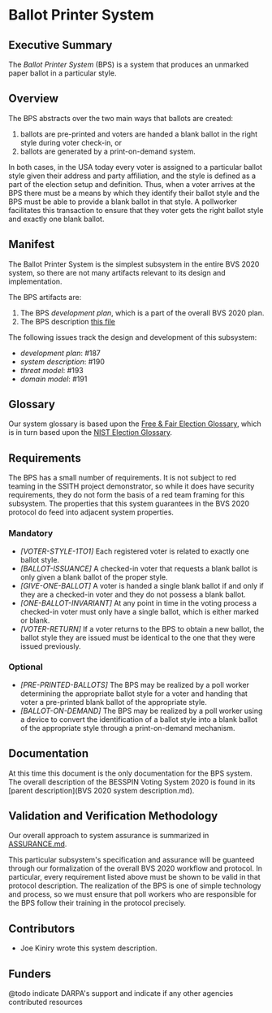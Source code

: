 # Ballot Printer System

## Executive Summary

The *Ballot Printer System* (BPS) is a system that produces an unmarked paper 
ballot in a particular style.

## Overview

The BPS abstracts over the two main ways that ballots are created: 
 1. ballots are pre-printed and voters are handed a blank ballot in the right 
    style during voter check-in, or 
 2. ballots are generated by a print-on-demand system.

In both cases, in the USA today every voter is assigned to a particular ballot 
style given their address and party affiliation, and the style is defined as
a part of the election setup and definition.  Thus, when a voter arrives at 
the BPS there must be a means by which they identify their ballot style and
the BPS must be able to provide a blank ballot in that style.  A pollworker
facilitates this transaction to ensure that they voter gets the right ballot
style and exactly one blank ballot.

## Manifest

The Ballot Printer System is the simplest subsystem in the entire BVS 2020
system, so there are not many artifacts relevant to its design and 
implementation.

The BPS artifacts are:
 1. The BPS *development plan*, which is a part of the overall BVS 2020 plan.
 2. The BPS description [this file](Ballot_Printer_System.md)

The following issues track the design and development of this
subsystem:
 - *development plan*: #187
 - *system description*: #190
 - *threat model*: #193
 - *domain model*: #191

## Glossary

Our system glossary is based upon the 
[Free & Fair Election Glossary](https://github.com/FreeAndFair/ElectionGlossary), 
which is in turn based upon the 
[NIST Election Glossary](https://pages.nist.gov/ElectionGlossary/).

## Requirements

The BPS has a small number of requirements.  It is not subject to red teaming
in the SSITH project demonstrator, so while it does have security requirements,
they do not form the basis of a red team framing for this subsystem.  The
properties that this system guarantees in the BVS 2020 protocol do feed into
adjacent system properties.

### Mandatory

- *[VOTER-STYLE-1TO1]* Each registered voter is related to exactly one ballot
  style.
- *[BALLOT-ISSUANCE]* A checked-in voter that requests a blank ballot is only 
  given a blank ballot of the proper style.
- *[GIVE-ONE-BALLOT]* A voter is handed a single blank ballot if and 
  only if they are a checked-in voter and they do not possess a blank ballot.
- *[ONE-BALLOT-INVARIANT]* At any point in time in the voting process a 
  checked-in voter must only have a single ballot, which is either marked or 
  blank.
- *[VOTER-RETURN]* If a voter returns to the BPS to obtain a new ballot, the
  ballot style they are issued must be identical to the one that they were 
  issued previously.

### Optional

- *[PRE-PRINTED-BALLOTS]* The BPS may be realized by a poll worker determining
  the appropriate ballot style for a voter and handing that voter a pre-printed
  blank ballot of the appropriate style.
- *[BALLOT-ON-DEMAND]* The BPS may be realized by a poll worker using a device
  to convert the identification of a ballot style into a blank ballot of the
  appropriate style through a print-on-demand mechanism.

## Documentation

At this time this document is the only documentation for the BPS system.  The
overall description of the BESSPIN Voting System 2020 is found in its [parent
description](BVS 2020 system description.md).

## Validation and Verification Methodology

Our overall approach to system assurance is summarized in
[ASSURANCE.md](../ASSURANCE.md).

This particular subsystem's specification and assurance will be guanteed
through our formalization of the overall BVS 2020 workflow and protocol. In 
particular, every requirement listed above must be shown to be valid in that
protocol description.  The realization of the BPS is one of simple technology
and process, so we must ensure that poll workers who are responsible for the
BPS follow their training in the protocol precisely.

## Contributors

- Joe Kiniry wrote this system description.

## Funders

@todo indicate DARPA's support and indicate if any other agencies
contributed resources
